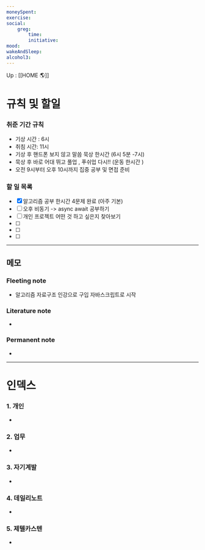 ```yaml
---
moneySpent: 
exercise: 
social:
    greg: 
        time:
        initiative: 
mood: 
wakeAndSleep: 
alcohol3: 
---
```


Up : [[HOME 🌎]]

# 규칙 및 할일

### 취준 기간 규칙 

- 기상 시간 : 6시
- 취침 시간: 11시 
- 기상 후 핸드폰 보지 않고 말씀 묵상 한시간 (6시 5분  -7시) 
- 묵상 후 바로 어대 뛰고 풀업 , 푸쉬업 다시!!  (운동 한시간 )
- 오전 9시부터 오후 10시까지 집중 공부 및 면접 준비 

### 할 일 목록
- [x] 알고리즘 공부 한시간 4문제 완료 (아주 기본)
- [ ] 오후 비동기 -> async await 공부하기
- [ ] 개인 프로젝트 어떤 것 하고 싶은지 찾아보기 
- [ ] 
- [ ] 
- [ ] 

---

## 메모

### Fleeting note
- 알고리즘 자료구조 인강으로 구입 자바스크립트로 시작 

### Literature note
- 

### Permanent note
- 

---

# 인덱스
### 1. 개인 
- 
### 2. 업무
- 
### 3. 자기계발
- 
### 4. 데일리노트
- 
### 5. 제텔카스텐
- 